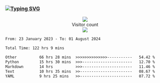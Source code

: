### <a href="https://git.io/typing-svg"><img src="https://readme-typing-svg.herokuapp.com?font=Fira+Code&pause=1000&width=435&lines=+Hi+%F0%9F%91%8B+There+is+Chenghow" alt="Typing SVG" /></a>
<p align="center"> 
  <img src="https://github-readme-stats.vercel.app/api?username=chenghow&show_icons=true"><br>
  Visitor count<br>
  <img src="https://profile-counter.glitch.me/chenghow/count.svg">
</p>

<!--START_SECTION:waka-->

```txt
From: 23 January 2023 - To: 01 August 2024

Total Time: 122 hrs 9 mins

Other          66 hrs 28 mins  >>>>>>>>>>>>>>-----------   54.42 %
Python         15 hrs 30 mins  >>>----------------------   12.70 %
Markdown       14 hrs          >>>----------------------   11.46 %
Text           10 hrs 35 mins  >>-----------------------   08.67 %
YAML           9 hrs 25 mins   >>-----------------------   07.72 %
```

<!--END_SECTION:waka-->
